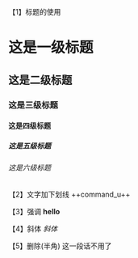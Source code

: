 【1】标题的使用
# 这是一级标题
## 这是二级标题
### 这是三级标题
#### 这是四级标题
##### 这是五级标题
###### 这是六级标题

【2】文字加下划线
++command_u++

【3】强调
**hello**

【4】斜体
*斜体*

【5】删除(半角)
这一段话不用了